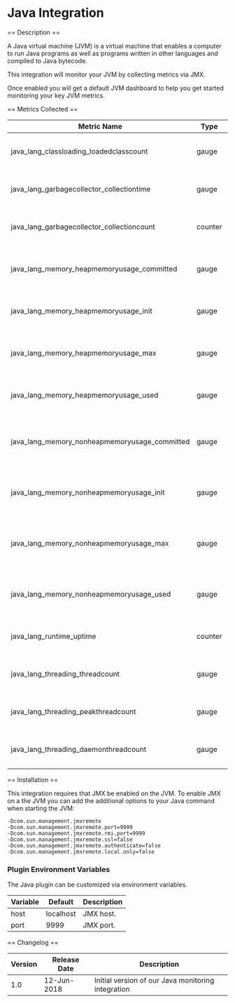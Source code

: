 Java Integration
================

== Description ==

A Java virtual machine (JVM) is a virtual machine that enables a computer to run Java programs as well as programs written in other languages and compiled to Java bytecode.

This integration will monitor your JVM by collecting metrics via JMX.

Once enabled you will get a default JVM dashboard to help you get started monitoring your key JVM metrics.

== Metrics Collected ==

|Metric Name                                  |Type   |Labels|Unit       |Description                                         |
|---------------------------------------------|-----  |------|-----------|----------------------------------------------------|
|java_lang_classloading_loadedclasscount      |gauge  |      |           |The number of loaded classes.                       |
|java_lang_garbagecollector_collectiontime    |gauge  |name  |millisecond|The total time spent on garbage collection.         |
|java_lang_garbagecollector_collectioncount   |counter|name  |byte       |The number of garbage collections.                  |
|java_lang_memory_heapmemoryusage_committed   |gauge  |      |byte       |The total Java heap memory committed to be used.    |
|java_lang_memory_heapmemoryusage_init        |gauge  |      |byte       |The initial Java heap memory allocated.             |
|java_lang_memory_heapmemoryusage_max         |gauge  |      |byte       |The maximum Java heap memory available.             |
|java_lang_memory_heapmemoryusage_used        |gauge  |      |byte       |The total Java heap memory used.                    |
|java_lang_memory_nonheapmemoryusage_committed|gauge  |      |byte       |The total Java non-heap memory committed to be used.|
|java_lang_memory_nonheapmemoryusage_init     |gauge  |      |byte       |The initial Java non-heap memory allocated.         |
|java_lang_memory_nonheapmemoryusage_max      |gauge  |      |byte       |The maximum Java non-heap memory available.         |
|java_lang_memory_nonheapmemoryusage_used     |gauge  |      |byte       |The total Java non-heap memory used.                |
|java_lang_runtime_uptime                     |counter|      |second     |The total time the JVM is running.                  |
|java_lang_threading_threadcount              |gauge  |      |           |The number of live threads.                         |
|java_lang_threading_peakthreadcount          |gauge  |      |           |The number of peak threads.                         |
|java_lang_threading_daemonthreadcount        |gauge  |      |           |The number daemon threads.                          |

== Installation ==

This integration requires that JMX be enabled on the JVM. To enable JMX on a the JVM you can add the additional options to your
Java command when starting the JVM:

```
-Dcom.sun.management.jmxremote
-Dcom.sun.management.jmxremote.port=9999
-Dcom.sun.management.jmxremote.rmi.port=9999
-Dcom.sun.management.jmxremote.ssl=false
-Dcom.sun.management.jmxremote.authenticate=false
-Dcom.sun.management.jmxremote.local.only=false
```


### Plugin Environment Variables

The Java plugin can be customized via environment variables.

|Variable|Default  |Description|
|--------|---------|-----------|
|host    |localhost|JMX host.  |
|port    |9999     |JMX port.  |

== Changelog ==

|Version|Release Date|Description                                       |
|-------|------------|--------------------------------------------------|
|1.0    |12-Jun-2018 |Initial version of our Java monitoring integration|
